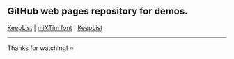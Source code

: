 <h2>GitHub web pages repository for demos.</h2>


[KeepList](https://mixtim.github.io/KeepList/index.html) | [miXTim font](https://mixtim.github.io/mixtim-font/index.html) | [KeepList](https://mixtim.github.io/accModals/index.html)
<br><hr>
Thanks for watching! ⭐
